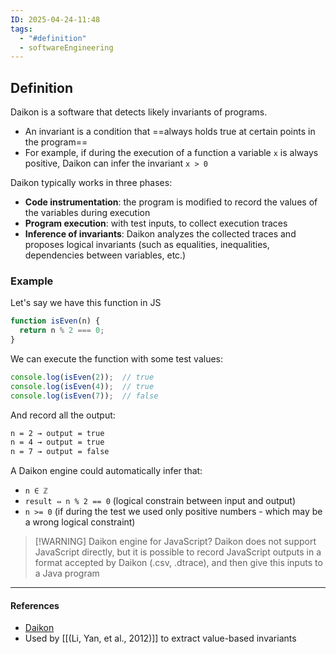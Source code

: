 ```yaml
---
ID: 2025-04-24-11:48
tags:
  - "#definition"
  - softwareEngineering
---
```

## Definition

Daikon is a software that detects likely invariants of programs.
- An invariant is a condition that ==always holds true at certain points in the program==
- For example, if during the execution of a function a variable `x` is always positive, Daikon can infer the invariant `x > 0`

Daikon typically works in three phases:
- **Code instrumentation**: the program is modified to record the values ​​of the variables during execution
- **Program execution**: with test inputs, to collect execution traces
- **Inference of invariants**: Daikon analyzes the collected traces and proposes logical invariants (such as equalities, inequalities, dependencies between variables, etc.)

### Example

Let's say we have this function in JS

```js
function isEven(n) {
  return n % 2 === 0;
}
```

We can execute the function with some test values:

```js
console.log(isEven(2));  // true
console.log(isEven(4));  // true
console.log(isEven(7));  // false
```

And record all the output:

```txt
n = 2 → output = true
n = 4 → output = true
n = 7 → output = false
```

A Daikon engine could automatically infer that:

- `n ∈ ℤ`
- `result ⇔ n % 2 == 0` (logical constrain between input and output)
- `n >= 0` (if during the test we used only positive numbers - which may be a wrong logical constraint)


> [!WARNING] Daikon engine for JavaScript?
> Daikon does not support JavaScript directly, but it is possible to record JavaScript outputs in a format accepted by Daikon (.csv, .dtrace), and then give this inputs to a Java program

---
#### References
- [Daikon](https://plse.cs.washington.edu/daikon/)
- Used by [[(Li, Yan, et al., 2012)]] to extract value-based invariants
